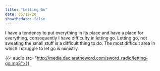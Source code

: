 ```yaml
---
title: "Letting Go"
date: 05/12/20
showthedate: false
---
```


I have a tendency to put everything in its place and have a place for everything, consequently I have difficulty in letting go. Letting go, not sweating the small stuff is a difficult thing to do. The most difficult area in which I struggle to let go is ministry.
<!--more-->
{{< audio src="http://media.declaretheword.com/sword_radio/letting-go.mp3">}}